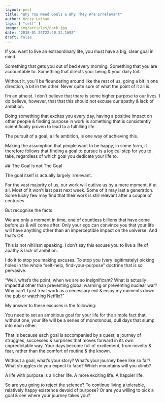 ```yaml
---
layout: post
title: "Why You Need Goals & Why They Are Irrelevant"
author: Henry Latham
tags: [ "self" ]
image: img/articles/dark.jpg
date: "2018-01-24T22:40:32.169Z"
draft: false
---
```



If you want to live an extraordinary life, you must have a big, clear goal in mind.

Something that gets you out of bed every morning. Something that you are accountable to. Something that directs your being & your daily toil.

Without it, you’ll be floundering around like the rest of us, going a bit in one direction, a bit in the other. Never quite sure of what the point of it all is.

I’m an atheist. I don’t believe that there is some higher purpose to our lives. I do believe, however, that that this should not excuse our apathy & lack of ambition.

Doing something that excites you every day, having a positive impact on other people & finding purpose in work is something that is consistently scientifically proven to lead to a fulfilling life.

The pursuit of a goal, a life ambition, is one way of achieving this.

Making the assumption that people want to be happy, in some form, it therefore follows that finding a goal to pursue is a logical step for you to take, regardless of which goal you dedicate your life to.

## The Goal is not The Goal

The goal itself is actually largely irrelevant.

For the vast majority of us, our work will outlive us by a mere moment, if at all. Most of it won’t last past next week. Some of it may last a generation. Some lucky few may find that their work is still relevant after a couple of centuries.

But recognise the facts:

We are only a moment in time, one of countless billions that have come before us & will come after. Only your ego can convince you that your life will have anything other than an imperceptible impact on the universe. And that’s OK.

This is not nihilism speaking. I don’t say this excuse you to live a life of apathy & lack of ambition.

I do it to stop you making excuses. To stop you (very legitimately) picking holes in the whole “self-help, find-your-purpose” doctrine that is so pervasive.

“Well, what’s the point, when we are so insignificant? What is actually impactful other than preventing global warming or preventing nuclear war? Why can’t I just treat work as a necessary evil & enjoy my moments down the pub or watching Netflix?”

My answer to these excuses is the following:

You need to set an ambitious goal for your life for the simple fact that, without one, your life will be a series of monotonous, dull days that slump into each other.

That is because each goal is accompanied by a quest; a journey of struggles, successes & surprises that moves forward in its own unpredictable way. Your days become full of excitement, from novelty & fear, rather than the comfort of routine & the known.

Without a goal, what’s your story? What’s your journey been like so far? What struggles do you expect to face? Which mountains will you climb?

A life with purpose is a richer life. A more exciting life. A happier life.

So are you going to reject the science? To continue living a tolerable, relatively happy existence devoid of purpose? Or are you willing to pick a goal & see where your journey takes you?
